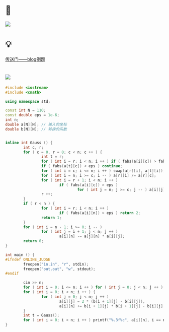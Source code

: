 # 🔗
<a href="https://www.luogu.com.cn/problem/P4035"><img src="https://i.loli.net/2021/08/24/XGilbQp5NPvqmgL.png"></a>

# 💡
[传送门——blog例题](https://chivas-regal.github.io/%E6%95%B0%E5%AD%A6/2021/08/23/%E9%AB%98%E6%96%AF%E6%B6%88%E5%85%83.html)


# <img src="https://img-blog.csdnimg.cn/20210713144601841.png" >
```cpp
#include <iostream>
#include <cmath>

using namespace std;

const int N = 110;
const double eps = 1e-6;
int n;
double a[N][N]; // 输入的坐标
double b[N][N]; // 转换的系数


inline int Gauss () {
        int c, r;
        for ( c = 0, r = 0; c < n; c ++ ) {
                int t = r;
                for ( int i = r; i < n; i ++ ) if ( fabs(a[i][c]) > fabs(a[t][c]) ) t = i;
                if ( fabs(a[t][c]) < eps ) continue;
                for ( int i = c; i <= n; i ++ ) swap(a[r][i], a[t][i]);
                for ( int i = n; i >= c; i -- ) a[r][i] /= a[r][c];
                for ( int i = r + 1; i < n; i ++ ) 
                        if ( fabs(a[i][c]) > eps )
                                for ( int j = n; j >= c; j -- ) a[i][j] -= a[r][j] * a[i][c];
                r ++;
        }
        if ( r < n ) {
                for ( int i = r; i < n; i ++ )
                        if ( fabs(a[i][n]) > eps ) return 2;
                return 1;
        }
        for ( int i = n - 1; i >= 0; i -- ) 
                for ( int j = i + 1; j < n; j ++ )
                        a[i][n] -= a[j][n] * a[i][j];
        return 0;
}

int main () {
#ifndef ONLINE_JUDGE
        freopen("in.in", "r", stdin);
        freopen("out.out", "w", stdout);
#endif

        cin >> n;
        for ( int i = 0; i <= n; i ++ ) for ( int j = 0; j < n; j ++ ) cin >> b[i][j];
        for ( int i = 0; i < n; i ++ ) {
                for ( int j = 0; j < n; j ++ ) 
                        a[i][j] = 2 * (b[i + 1][j] - b[i][j]),
                        a[i][n] += b[i + 1][j] * b[i + 1][j] - b[i][j] * b[i][j];
        }
        int t = Gauss();
        for ( int i = 0; i < n; i ++ ) printf("%.3f%c", a[i][n], i == n - 1? '\n' : ' ');
}
```
